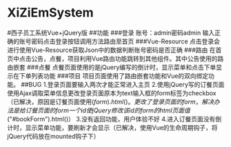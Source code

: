 # XiZiEmSystem
#西子员工系统Vue+jQuery版
##功能
###登录
账号：admin密码admin
输入正确的账号密码点击登录按钮调用方法路由至首页
###Vue-Resource
点击登录会进行使用Vue-Resource获取Json中的数据判断账号密码是否正确
###路由
在首页中点击公告，点餐，项目利用Vue路由功能跳转到其他组件。其中公告使用的路由嵌套
###点餐
点餐页面使用的是jQuery编写的倒计时，显示菜单和点击下单显示在下单列表功能
###项目
项目页面使用了路由嵌套功能和Vue的双向绑定功能。
##BUG
1.登录页面要输入两次才能正常进入主页
2.使用jQuery写的订餐页面使用Ajax调取菜单信息更改登录页面原本为text输入框的form标签为checkbox（已解决，原因是订餐页面使用$(form).html()。更改了登录页面的form，解决办法是给订餐页面的form一个id使jQuery修改该id的form的html页面值$("#bookForm").html()）
3.没有返回功能，用户体验不好
4.进入订餐页面没有倒计时，显示菜单功能，要刷新才会显示（已解决，使用Vue的生命周期钩子，将jQuery代码放在mounted钩子下）

